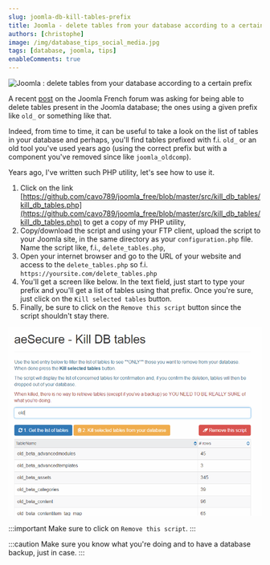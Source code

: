 ```yaml
---
slug: joomla-db-kill-tables-prefix
title: Joomla - delete tables from your database according to a certain prefix
authors: [christophe]
image: /img/database_tips_social_media.jpg
tags: [database, joomla, tips]
enableComments: true
---
```

![Joomla : delete tables from your database according to a certain prefix](/img/database_tips_banner.jpg)

A recent [post](https://forum.joomla.fr/forum/joomla-4-x-aa/questions-g%C3%A9n%C3%A9rales-aa/2060596-deux-pr%C3%A9fixes-de-tables) on the Joomla French forum was asking for being able to delete tables present in the Joomla database; the ones using a given prefix like `old_` or something like that.

Indeed, from time to time, it can be useful to take a look on the list of tables in your database and perhaps, you'll find tables prefixed with f.i. `old_` or an old tool you've used years ago (using the correct prefix but with a component you've removed since like `joomla_oldcomp`).

Years ago, I've written such PHP utility, let's see how to use it.

<!-- truncate -->

1. Click on the link [https://github.com/cavo789/joomla_free/blob/master/src/kill_db_tables/kill_db_tables.php](https://github.com/cavo789/joomla_free/blob/master/src/kill_db_tables/kill_db_tables.php) to get a copy of my PHP utility,
2. Copy/download the script and using your FTP client, upload the script to your Joomla site, in the same directory as your `configuration.php` file. Name the script like, f.i., `delete_tables.php`,
3. Open your internet browser and go to the URL of your website and access to the `delete_tables.php` so f.i. `https://yoursite.com/delete_tables.php`
4. You'll get a screen like below. In the text field, just start to type your prefix and you'll get a list of tables using that prefix. Once you're sure, just click on the `Kill selected tables` button.
5. Finally, be sure to click on the `Remove this script` button since the script shouldn't stay there.

![Kill tables](images/kill_tables.png)

:::important Make sure to click on `Remove this script`.
:::

:::caution Make sure you know what you're doing and to have a database backup, just in case.
:::

